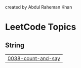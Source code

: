 created by Abdul Raheman Khan
<!---LeetCode Topics Start-->
# LeetCode Topics
## String
|  |
| ------- |
| [0038-count-and-say](https://github.com/immortalAbdul01/LeetCode_Solutions/tree/master/0038-count-and-say) |
<!---LeetCode Topics End-->

